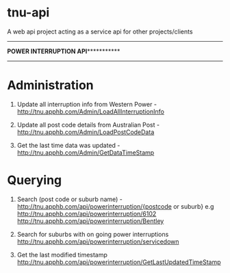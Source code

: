tnu-api
=======

A web api project acting as a service api for other projects/clients


*************************************************************
**************POWER INTERRUPTION API*************************
*************************************************************

Administration
==============
1. Update all interruption info from Western Power - http://tnu.apphb.com/Admin/LoadAllInterruptionInfo

2. Update all post code details from Australian Post - http://tnu.apphb.com/Admin/LoadPostCodeData

3. Get the last time data was updated - http://tnu.apphb.com/Admin/GetDataTimeStamp


Querying
==============

1. Search (post code or suburb name) - http://tnu.apphb.com/api/powerinterruption/{postcode or suburb}
e.g http://tnu.apphb.com/api/powerinterruption/6102
    http://tnu.apphb.com/api/powerinterruption/Bentley

2. Search for suburbs with on going power interruptions
http://tnu.apphb.com/api/powerinterruption/servicedown

3. Get the last modified timestamp
http://tnu.apphb.com/api/powerinterruption/GetLastUpdatedTimeStamp
